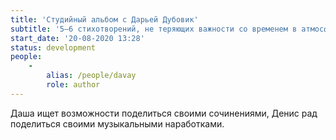 ```yaml
---
title: 'Студийный альбом с Дарьей Дубовик'
subtitle: '5—6 стихотворений, не теряющих важности со временем в атмосфере электронной музыкальной импровизации'
start_date: '20-08-2020 13:28'
status: development
people:
    -
        alias: /people/davay
        role: author
---
```


Даша ищет возможности поделиться своими сочинениями, Денис рад поделиться своими музыкальными наработками. 